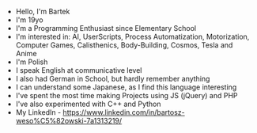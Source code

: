 - Hello, I'm Bartek
- I'm 19yo
- I'm a Programming Enthusiast since Elementary School
- I'm interested in: AI, UserScripts, Process Automatization, Motorization, Computer Games, Calisthenics, Body-Building, Cosmos, Tesla and Anime
- I'm Polish
- I speak English at communicative level
- I also had German in School, but hardly remember anything
- I can understand some Japanese, as I find this language interesting
- I've spent the most time making Projects using JS (jQuery) and PHP
- I've also experimented with C++ and Python
- My LinkedIn - https://www.linkedin.com/in/bartosz-weso%C5%82owski-7a1313219/

